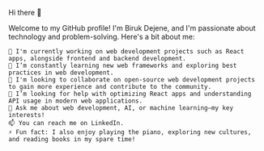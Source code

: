 
Hi there 👋

Welcome to my GitHub profile! I'm Biruk Dejene, and I'm passionate about technology and problem-solving. Here's a bit about me:

    🔭 I'm currently working on web development projects such as React apps, alongside frontend and backend development.
    🌱 I’m constantly learning new web frameworks and exploring best practices in web development.
    👯 I'm looking to collaborate on open-source web development projects to gain more experience and contribute to the community.
    🤔 I’m looking for help with optimizing React apps and understanding API usage in modern web applications.
    💬 Ask me about web development, AI, or machine learning—my key interests!
    📫 You can reach me on LinkedIn.
    ⚡ Fun fact: I also enjoy playing the piano, exploring new cultures, and reading books in my spare time!
